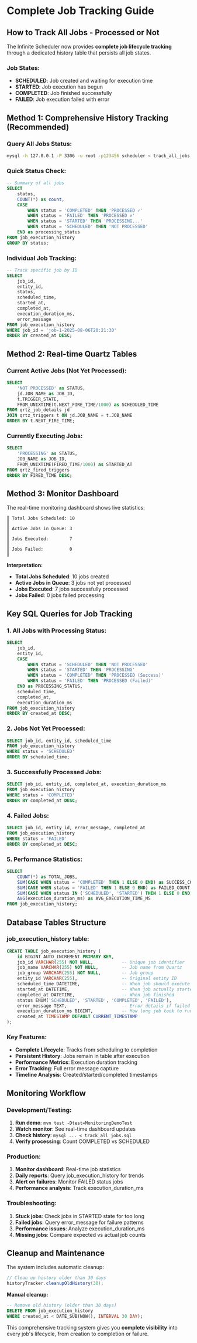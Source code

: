 # Complete Job Tracking Guide

## How to Track All Jobs - Processed or Not

The Infinite Scheduler now provides **complete job lifecycle tracking** through a dedicated history table that persists all job states.

### **Job States:**
- **SCHEDULED**: Job created and waiting for execution time
- **STARTED**: Job execution has begun  
- **COMPLETED**: Job finished successfully
- **FAILED**: Job execution failed with error

## **Method 1: Comprehensive History Tracking (Recommended)**

### **Query All Jobs Status:**
```bash
mysql -h 127.0.0.1 -P 3306 -u root -p123456 scheduler < track_all_jobs.sql
```

### **Quick Status Check:**
```sql
-- Summary of all jobs
SELECT 
    status,
    COUNT(*) as count,
    CASE 
        WHEN status = 'COMPLETED' THEN 'PROCESSED ✓'
        WHEN status = 'FAILED' THEN 'PROCESSED ✗'  
        WHEN status = 'STARTED' THEN 'PROCESSING...'
        WHEN status = 'SCHEDULED' THEN 'NOT PROCESSED'
    END as processing_status
FROM job_execution_history 
GROUP BY status;
```

### **Individual Job Tracking:**
```sql
-- Track specific job by ID
SELECT 
    job_id,
    entity_id,
    status,
    scheduled_time,
    started_at,
    completed_at,
    execution_duration_ms,
    error_message
FROM job_execution_history 
WHERE job_id = 'job-1-2025-08-06T20:21:30'
ORDER BY created_at DESC;
```

## **Method 2: Real-time Quartz Tables**

### **Current Active Jobs (Not Yet Processed):**
```sql
SELECT 
    'NOT PROCESSED' as STATUS,
    jd.JOB_NAME as JOB_ID,
    t.TRIGGER_STATE,
    FROM_UNIXTIME(t.NEXT_FIRE_TIME/1000) as SCHEDULED_TIME
FROM qrtz_job_details jd 
JOIN qrtz_triggers t ON jd.JOB_NAME = t.JOB_NAME 
ORDER BY t.NEXT_FIRE_TIME;
```

### **Currently Executing Jobs:**
```sql
SELECT 
    'PROCESSING' as STATUS,
    JOB_NAME as JOB_ID,
    FROM_UNIXTIME(FIRED_TIME/1000) as STARTED_AT
FROM qrtz_fired_triggers
ORDER BY FIRED_TIME DESC;
```

## **Method 3: Monitor Dashboard**

The real-time monitoring dashboard shows live statistics:

```
║ Total Jobs Scheduled: 10                                                         ║
║ Active Jobs in Queue: 3                                                          ║  
║ Jobs Executed:        7                                                          ║
║ Jobs Failed:          0                                                          ║
```

**Interpretation:**
- **Total Jobs Scheduled**: 10 jobs created
- **Active Jobs in Queue**: 3 jobs not yet processed
- **Jobs Executed**: 7 jobs successfully processed
- **Jobs Failed**: 0 jobs failed processing

## **Key SQL Queries for Job Tracking**

### **1. All Jobs with Processing Status:**
```sql
SELECT 
    job_id,
    entity_id,
    CASE 
        WHEN status = 'SCHEDULED' THEN 'NOT PROCESSED'
        WHEN status = 'STARTED' THEN 'PROCESSING'
        WHEN status = 'COMPLETED' THEN 'PROCESSED (Success)'
        WHEN status = 'FAILED' THEN 'PROCESSED (Failed)'
    END as PROCESSING_STATUS,
    scheduled_time,
    completed_at,
    execution_duration_ms
FROM job_execution_history 
ORDER BY created_at DESC;
```

### **2. Jobs Not Yet Processed:**
```sql
SELECT job_id, entity_id, scheduled_time 
FROM job_execution_history 
WHERE status = 'SCHEDULED'
ORDER BY scheduled_time;
```

### **3. Successfully Processed Jobs:**
```sql
SELECT job_id, entity_id, completed_at, execution_duration_ms
FROM job_execution_history 
WHERE status = 'COMPLETED'
ORDER BY completed_at DESC;
```

### **4. Failed Jobs:**
```sql
SELECT job_id, entity_id, error_message, completed_at
FROM job_execution_history 
WHERE status = 'FAILED'
ORDER BY completed_at DESC;
```

### **5. Performance Statistics:**
```sql
SELECT 
    COUNT(*) as TOTAL_JOBS,
    SUM(CASE WHEN status = 'COMPLETED' THEN 1 ELSE 0 END) as SUCCESS_COUNT,
    SUM(CASE WHEN status = 'FAILED' THEN 1 ELSE 0 END) as FAILED_COUNT,
    SUM(CASE WHEN status IN ('SCHEDULED', 'STARTED') THEN 1 ELSE 0 END) as PENDING_COUNT,
    AVG(execution_duration_ms) as AVG_EXECUTION_TIME_MS
FROM job_execution_history;
```

## **Database Tables Structure**

### **job_execution_history table:**
```sql
CREATE TABLE job_execution_history (
    id BIGINT AUTO_INCREMENT PRIMARY KEY,
    job_id VARCHAR(255) NOT NULL,           -- Unique job identifier
    job_name VARCHAR(255) NOT NULL,         -- Job name from Quartz  
    job_group VARCHAR(255) NOT NULL,        -- Job group
    entity_id VARCHAR(255),                 -- Original entity ID
    scheduled_time DATETIME,                -- When job should execute
    started_at DATETIME,                    -- When job actually started
    completed_at DATETIME,                  -- When job finished
    status ENUM('SCHEDULED', 'STARTED', 'COMPLETED', 'FAILED'),
    error_message TEXT,                     -- Error details if failed
    execution_duration_ms BIGINT,           -- How long job took to run
    created_at TIMESTAMP DEFAULT CURRENT_TIMESTAMP
);
```

### **Key Features:**
- **Complete Lifecycle**: Tracks from scheduling to completion
- **Persistent History**: Jobs remain in table after execution
- **Performance Metrics**: Execution duration tracking
- **Error Tracking**: Full error message capture
- **Timeline Analysis**: Created/started/completed timestamps

## **Monitoring Workflow**

### **Development/Testing:**
1. **Run demo**: `mvn test -Dtest=MonitoringDemoTest`
2. **Watch monitor**: See real-time dashboard updates
3. **Check history**: `mysql ... < track_all_jobs.sql`
4. **Verify processing**: Count COMPLETED vs SCHEDULED

### **Production:**
1. **Monitor dashboard**: Real-time job statistics
2. **Daily reports**: Query job_execution_history for trends
3. **Alert on failures**: Monitor FAILED status jobs
4. **Performance analysis**: Track execution_duration_ms

### **Troubleshooting:**
1. **Stuck jobs**: Check jobs in STARTED state for too long
2. **Failed jobs**: Query error_message for failure patterns
3. **Performance issues**: Analyze execution_duration_ms
4. **Missing jobs**: Compare expected vs actual job counts

## **Cleanup and Maintenance**

The system includes automatic cleanup:
```java
// Clean up history older than 30 days
historyTracker.cleanupOldHistory(30);
```

**Manual cleanup:**
```sql
-- Remove old history (older than 30 days)
DELETE FROM job_execution_history 
WHERE created_at < DATE_SUB(NOW(), INTERVAL 30 DAY);
```

This comprehensive tracking system gives you **complete visibility** into every job's lifecycle, from creation to completion or failure.
